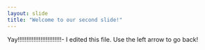 ```yaml
---
layout: slide
title: "Welcome to our second slide!"
---
```

Yay!!!!!!!!!!!!!!!!!!!!!!!!!- I edited this file.
Use the left arrow to go back!
